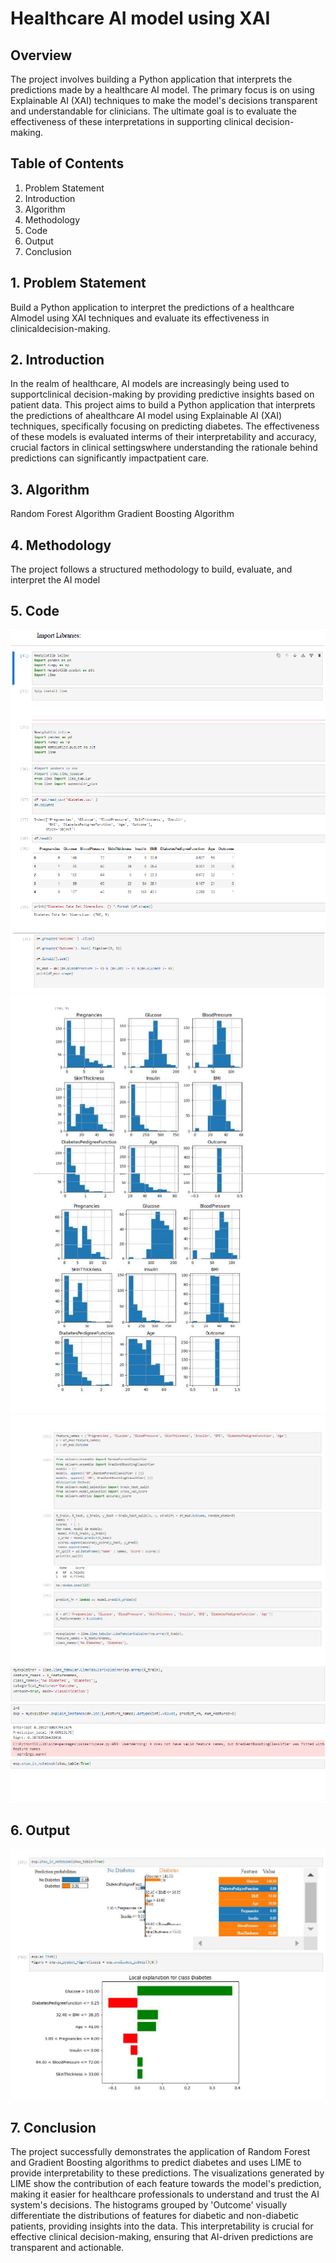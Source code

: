 # Healthcare AI model using XAI

## Overview
The project involves building a Python application that interprets the predictions made by a healthcare AI model. The primary focus is on using Explainable AI (XAI) techniques to make the model's decisions transparent and understandable for clinicians. The ultimate goal is to evaluate the effectiveness of these interpretations in supporting clinical decision-making.

## Table of Contents
1. Problem Statement
2. Introduction
3. Algorithm
4. Methodology
5. Code
6. Output
7. Conclusion

## 1. Problem Statement
Build a Python application to interpret the predictions of a healthcare AImodel using XAI techniques and evaluate its effectiveness in clinicaldecision-making.

## 2. Introduction
In the realm of healthcare, AI models are increasingly being used to supportclinical decision-making by providing predictive insights based on patient data. This project aims to build a Python application that interprets the predictions of ahealthcare AI model using Explainable AI (XAI) techniques, specifically focusing on predicting diabetes. The effectiveness of these models is evaluated interms of their interpretability and accuracy, crucial factors in clinical settingswhere understanding the rationale behind predictions can significantly impactpatient care.

## 3. Algorithm
Random Forest Algorithm
Gradient Boosting Algorithm

## 4. Methodology
The project follows a structured methodology to build, evaluate, and interpret the AI model

## 5. Code
![Code](1.png)
![Code](2.png)
![Code](3.png)

## 6. Output
![Output](4.png)

## 7. Conclusion
The project successfully demonstrates the application of Random Forest and Gradient Boosting algorithms to predict diabetes and uses LIME to provide interpretability to these predictions. The visualizations generated by LIME show the contribution of each feature towards the model's prediction, making it easier for healthcare professionals to understand and trust the AI system's decisions. The histograms grouped by 'Outcome' visually differentiate the distributions of features for diabetic and non-diabetic patients, providing insights into the data. This interpretability is crucial for effective clinical decision-making, ensuring that AI-driven predictions are transparent and actionable.

